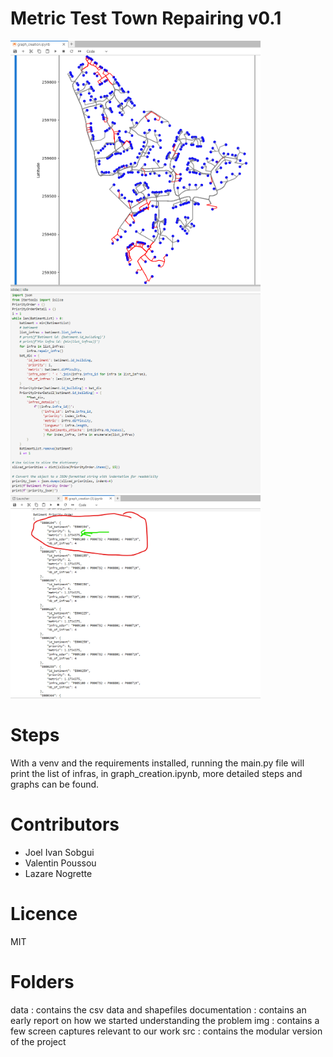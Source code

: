 # Metric Test Town Repairing v0.1

<img src="img/shape_city.png" width="400"> <br>
<img src="img/algo.png" width="400"> <br>
<img src="img/priorities.png" width="400" alt="preview result"> <br>

# Steps
With a venv and the requirements installed, running the main.py file will print the list of infras, in graph_creation.ipynb, more detailed steps and graphs can be found.

# Contributors
 - Joel Ivan Sobgui
 - Valentin Poussou
 - Lazare Nogrette


# Licence
MIT

# Folders
data : contains the csv data and shapefiles
documentation : contains an early report on how we started understanding the problem
img : contains a few screen captures relevant to our work
src : contains the modular version of the project
